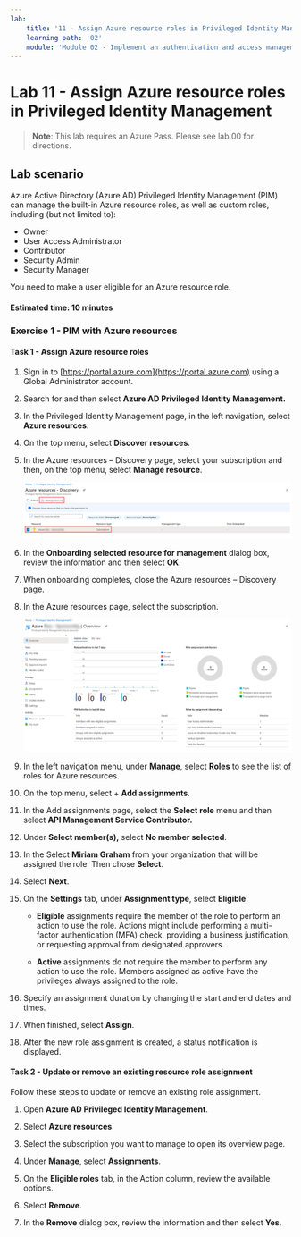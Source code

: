 ```yaml
---
lab:
    title: '11 - Assign Azure resource roles in Privileged Identity Management'
    learning path: '02'
    module: 'Module 02 - Implement an authentication and access management solution'
---
```


# Lab 11 - Assign Azure resource roles in Privileged Identity Management

>**Note**: This lab requires an Azure Pass. Please see lab 00 for directions.

## Lab scenario

Azure Active Directory (Azure AD) Privileged Identity Management (PIM) can manage the built-in Azure resource roles, as well as custom roles, including (but not limited to):

- Owner
- User Access Administrator
- Contributor
- Security Admin
- Security Manager

You need to make a user eligible for an Azure resource role.


#### Estimated time: 10 minutes

### Exercise 1 - PIM with Azure resources

#### Task 1 - Assign Azure resource roles

1. Sign in to [https://portal.azure.com](https://portal.azure.com) using a Global Administrator account.

2. Search for and then select **Azure AD Privileged Identity Management.**

3. In the Privileged Identity Management page, in the left navigation, select **Azure resources.**

4. On the top menu, select **Discover resources**.

5. In the Azure resources – Discovery page, select your subscription and then, on the top menu, select **Manage resource**.

    ![Screen image displaying the Azure resources discovery page with the subscription and manage resource highlighted](./media/lp4-mod3-pim-azure-resource-management.png)

6. In the **Onboarding selected resource for management** dialog box, review the information and then select **OK**.

7. When onboarding completes, close the Azure resources – Discovery page.

8. In the Azure resources page, select the subscription.

    ![Screen image displaying the recently added Azure resource](./media/lp4-mod3-pim-az-resource-overview.png)

9. In the left navigation menu, under **Manage**, select **Roles** to see the list of roles for Azure resources.

10. On the top menu, select + **Add assignments**.

11. In the Add assignments page, select the **Select role** menu and then select **API Management Service Contributor.**

12. Under **Select member(s),** select **No member selected**.

13. In the Select **Miriam Graham** from your organization that will be assigned the role.  Then chose **Select**.

14. Select **Next**.

15. On the **Settings** tab, under **Assignment type**, select **Eligible**.

    - **Eligible** assignments require the member of the role to perform an action to use the role. Actions might include performing a multi-factor authentication (MFA) check, providing a business justification, or requesting approval from designated approvers.

    - **Active** assignments do not require the member to perform any action to use the role. Members assigned as active have the privileges always assigned to the role.

16. Specify an assignment duration by changing the start and end dates and times.

17. When finished, select **Assign**.

18. After the new role assignment is created, a status notification is displayed.

#### Task 2 - Update or remove an existing resource role assignment

Follow these steps to update or remove an existing role assignment.

1. Open **Azure AD Privileged Identity Management**.

2. Select **Azure resources**.

3. Select the subscription you want to manage to open its overview page.

4. Under **Manage**, select **Assignments**.

5. On the **Eligible roles** tab, in the Action column, review the available options.

6. Select **Remove**.

7. In the **Remove** dialog box, review the information and then select **Yes**.
